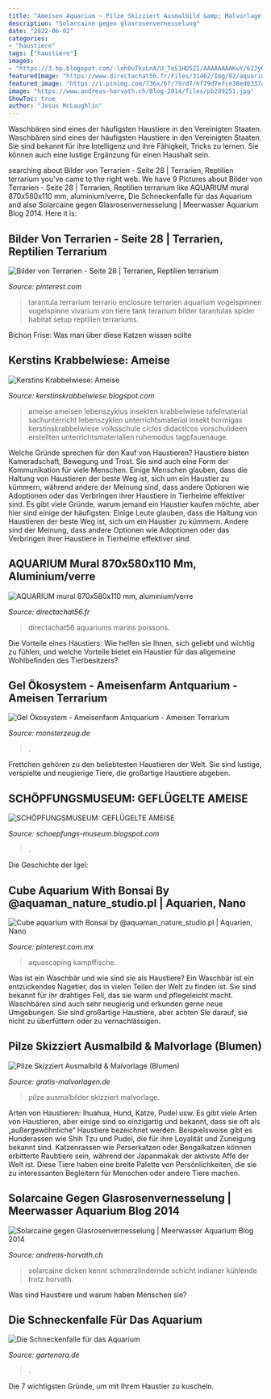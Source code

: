 ```yaml
---
title: "Ameisen Aquarium ~ Pilze Skizziert Ausmalbild &amp; Malvorlage (blumen)"
description: "Solarcaine gegen glasrosenvernesselung"
date: "2022-06-02"
categories:
- "haustiere"
tags: ["haustiere"]
images:
- "https://3.bp.blogspot.com/-lnh0uTkvLnA/U_TeS1HD5ZI/AAAAAAAAKwY/62JyOIZoCKE/s1600/Ameise_Tafelmaterial.jpg"
featuredImage: "https://www.directachat56.fr/Files/31462/Img/02/aquarium-mural-870x580mm-verre-aluminium-01-zoom.jpg"
featured_image: "https://i.pinimg.com/736x/6f/79/d7/6f79d7efce38ed0337a91dd9a14d64ca.jpg"
image: "https://www.andreas-horvath.ch/Blog-2014/files/pb289251.jpg"
ShowToc: true
author: "Jesus McLaughlin"
---
```



Waschbären sind eines der häufigsten Haustiere in den Vereinigten Staaten.
Waschbären sind eines der häufigsten Haustiere in den Vereinigten Staaten. Sie sind bekannt für ihre Intelligenz und ihre Fähigkeit, Tricks zu lernen. Sie können auch eine lustige Ergänzung für einen Haushalt sein.

	

		
searching about Bilder von Terrarien - Seite 28 | Terrarien, Reptilien terrarium you've came to the right web. We have 9 Pictures about Bilder von Terrarien - Seite 28 | Terrarien, Reptilien terrarium like AQUARIUM mural 870x580x110 mm, aluminium/verre, Die Schneckenfalle für das Aquarium and also Solarcaine gegen Glasrosenvernesselung | Meerwasser Aquarium Blog 2014. Here it is:
		
    
## Bilder Von Terrarien - Seite 28 | Terrarien, Reptilien Terrarium

<img loading=lazy src="https://i.pinimg.com/736x/d5/25/d1/d525d13f1f78c354bd4baff534a0e257--snek-terarium.jpg" onerror="this.onerror=null;this.src='https://tse4.mm.bing.net/th?id=OIP.ylBhnjmJl84uS6iuDrNJ1AHaFM&amp;pid=15.1';" alt="Bilder von Terrarien - Seite 28 | Terrarien, Reptilien terrarium">

_Source: pinterest.com_

>tarantula terrarium terrario enclosure terrarien aquarium vogelspinnen vogelspinne vivarium von tiere tank terarium bilder tarantulas spider habitat setup reptilien terrariums. 

	

Bichon Frise: Was man über diese Katzen wissen sollte

    
## Kerstins Krabbelwiese: Ameise

<img loading=lazy src="https://3.bp.blogspot.com/-lnh0uTkvLnA/U_TeS1HD5ZI/AAAAAAAAKwY/62JyOIZoCKE/s1600/Ameise_Tafelmaterial.jpg" onerror="this.onerror=null;this.src='https://tse1.mm.bing.net/th?id=OIP.LrYM0cUNBT_HXOi-q2qgigHaFB&amp;pid=15.1';" alt="Kerstins Krabbelwiese: Ameise">

_Source: kerstinskrabbelwiese.blogspot.com_

>ameise ameisen lebenszyklus insekten krabbelwiese tafelmaterial sachunterricht lebenszyklen unterrichtsmaterial insekt hormigas kerstinskrabbelwiese volksschule ciclos didacticos vorschulideen erstellten unterrichtsmaterialien ruhemodus tagpfauenauge. 

	

Welche Gründe sprechen für den Kauf von Haustieren?
Haustiere bieten Kameradschaft, Bewegung und Trost. Sie sind auch eine Form der Kommunikation für viele Menschen. Einige Menschen glauben, dass die Haltung von Haustieren der beste Weg ist, sich um ein Haustier zu kümmern, während andere der Meinung sind, dass andere Optionen wie Adoptionen oder das Verbringen ihrer Haustiere in Tierheime effektiver sind. Es gibt viele Gründe, warum jemand ein Haustier kaufen möchte, aber hier sind einige der häufigsten:
Einige Leute glauben, dass die Haltung von Haustieren der beste Weg ist, sich um ein Haustier zu kümmern. Andere sind der Meinung, dass andere Optionen wie Adoptionen oder das Verbringen ihrer Haustiere in Tierheime effektiver sind.

    
## AQUARIUM Mural 870x580x110 Mm, Aluminium/verre

<img loading=lazy src="https://www.directachat56.fr/Files/31462/Img/02/aquarium-mural-870x580mm-verre-aluminium-01-zoom.jpg" onerror="this.onerror=null;this.src='https://tse1.mm.bing.net/th?id=OIP.IuNveaamrPo-hWTfNZ-TqQHaHa&amp;pid=15.1';" alt="AQUARIUM mural 870x580x110 mm, aluminium/verre">

_Source: directachat56.fr_

>directachat56 aquariums marins poissons. 

	

Die Vorteile eines Haustiers: Wie helfen sie Ihnen, sich geliebt und wichtig zu fühlen, und welche Vorteile bietet ein Haustier für das allgemeine Wohlbefinden des Tierbesitzers?

    
## Gel Ökosystem - Ameisenfarm Antquarium - Ameisen Terrarium

<img loading=lazy src="https://cdn.monsterzeug.info/images/product_images/original_images/3168_1.jpg" onerror="this.onerror=null;this.src='https://tse4.mm.bing.net/th?id=OIP.zra6ao7uImPVpleP7_395wAAAA&amp;pid=15.1';" alt="Gel Ökosystem - Ameisenfarm Antquarium - Ameisen Terrarium">

_Source: monsterzeug.de_

>. 

	

Frettchen gehören zu den beliebtesten Haustieren der Welt. Sie sind lustige, verspielte und neugierige Tiere, die großartige Haustiere abgeben.

    
## SCHÖPFUNGSMUSEUM: GEFLÜGELTE AMEISE

<img loading=lazy src="http://1.bp.blogspot.com/_wbvNVBWJbs8/SxBnsjVUOyI/AAAAAAAACNE/VArav_4YXlA/s1600/AI0051_amber_ant.jpg" onerror="this.onerror=null;this.src='https://tse4.mm.bing.net/th?id=OIP.gTB8Fud87PyX157Rge-xzgAAAA&amp;pid=15.1';" alt="SCHÖPFUNGSMUSEUM: GEFLÜGELTE AMEISE">

_Source: schoepfungs-museum.blogspot.com_

>. 

	

Die Geschichte der Igel:

    
## Cube Aquarium With Bonsai By @aquaman_nature_studio.pl | Aquarien, Nano

<img loading=lazy src="https://i.pinimg.com/736x/6f/79/d7/6f79d7efce38ed0337a91dd9a14d64ca.jpg" onerror="this.onerror=null;this.src='https://tse1.mm.bing.net/th?id=OIP.5GlPCG9KYnyRL0j3s2ZqcwHaIw&amp;pid=15.1';" alt="Cube aquarium with Bonsai by @aquaman_nature_studio.pl | Aquarien, Nano">

_Source: pinterest.com.mx_

>aquascaping kampffische. 

	

Was ist ein Waschbär und wie sind sie als Haustiere?
Ein Waschbär ist ein entzückendes Nagetier, das in vielen Teilen der Welt zu finden ist. Sie sind bekannt für ihr drahtiges Fell, das sie warm und pflegeleicht macht. Waschbären sind auch sehr neugierig und erkunden gerne neue Umgebungen. Sie sind großartige Haustiere, aber achten Sie darauf, sie nicht zu überfüttern oder zu vernachlässigen.

    
## Pilze Skizziert Ausmalbild &amp; Malvorlage (Blumen)

<img loading=lazy src="https://www.gratis-malvorlagen.de/wp-content/uploads/malvorlagen/Blumen/4/Pilze-skizziert.gif" onerror="this.onerror=null;this.src='https://tse3.mm.bing.net/th?id=OIP.Wx37YcxQhjnUajYW9knGDQHaHy&amp;pid=15.1';" alt="Pilze Skizziert Ausmalbild &amp; Malvorlage (Blumen)">

_Source: gratis-malvorlagen.de_

>pilze ausmalbilder skizziert malvorlage. 

	

Arten von Haustieren: Ihuahua, Hund, Katze, Pudel usw.
Es gibt viele Arten von Haustieren, aber einige sind so einzigartig und bekannt, dass sie oft als „außergewöhnliche“ Haustiere bezeichnet werden. Beispielsweise gibt es Hunderassen wie Shih Tzu und Pudel, die für ihre Loyalität und Zuneigung bekannt sind. Katzenrassen wie Perserkatzen oder Bengalkatzen können erbitterte Raubtiere sein, während der Japanmakak der aktivste Affe der Welt ist. Diese Tiere haben eine breite Palette von Persönlichkeiten, die sie zu interessanten Begleitern für Menschen oder andere Tiere machen.

    
## Solarcaine Gegen Glasrosenvernesselung | Meerwasser Aquarium Blog 2014

<img loading=lazy src="https://www.andreas-horvath.ch/Blog-2014/files/pb289251.jpg" onerror="this.onerror=null;this.src='https://tse4.mm.bing.net/th?id=OIP.Ws6ifNwfM8rArkEV99iJLAHaFj&amp;pid=15.1';" alt="Solarcaine gegen Glasrosenvernesselung | Meerwasser Aquarium Blog 2014">

_Source: andreas-horvath.ch_

>solarcaine dicken kennt schmerzlindernde schicht indianer kühlende trotz horvath. 

	

Was sind Haustiere und warum haben Menschen sie?

    
## Die Schneckenfalle Für Das Aquarium

<img loading=lazy src="https://gartenora.de/wp-content/uploads/2018/12/Schneckenfalle-Aquarium-1068x801.jpg" onerror="this.onerror=null;this.src='https://tse4.mm.bing.net/th?id=OIP.StcmXBF_j7BQEbL670alhgHaFj&amp;pid=15.1';" alt="Die Schneckenfalle für das Aquarium">

_Source: gartenora.de_

>. 

	

Die 7 wichtigsten Gründe, um mit Ihrem Haustier zu kuscheln.

